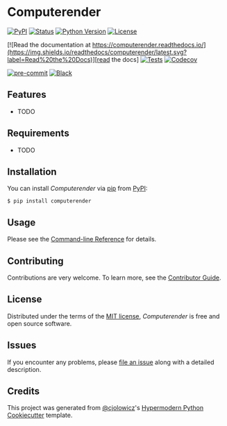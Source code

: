 # Computerender

[![PyPI](https://img.shields.io/pypi/v/computerender.svg)][pypi status]
[![Status](https://img.shields.io/pypi/status/computerender.svg)][pypi status]
[![Python Version](https://img.shields.io/pypi/pyversions/computerender)][pypi status]
[![License](https://img.shields.io/pypi/l/computerender)][license]

[![Read the documentation at https://computerender.readthedocs.io/](https://img.shields.io/readthedocs/computerender/latest.svg?label=Read%20the%20Docs)][read the docs]
[![Tests](https://github.com/john-parton/computerender/workflows/Tests/badge.svg)][tests]
[![Codecov](https://codecov.io/gh/john-parton/computerender/branch/main/graph/badge.svg)][codecov]

[![pre-commit](https://img.shields.io/badge/pre--commit-enabled-brightgreen?logo=pre-commit&logoColor=white)][pre-commit]
[![Black](https://img.shields.io/badge/code%20style-black-000000.svg)][black]

[pypi status]: https://pypi.org/project/computerender/
[read the docs]: https://computerender.readthedocs.io/
[tests]: https://github.com/john-parton/computerender/actions?workflow=Tests
[codecov]: https://app.codecov.io/gh/john-parton/computerender
[pre-commit]: https://github.com/pre-commit/pre-commit
[black]: https://github.com/psf/black

## Features

- TODO

## Requirements

- TODO

## Installation

You can install _Computerender_ via [pip] from [PyPI]:

```console
$ pip install computerender
```

## Usage

Please see the [Command-line Reference] for details.

## Contributing

Contributions are very welcome.
To learn more, see the [Contributor Guide].

## License

Distributed under the terms of the [MIT license][license],
_Computerender_ is free and open source software.

## Issues

If you encounter any problems,
please [file an issue] along with a detailed description.

## Credits

This project was generated from [@cjolowicz]'s [Hypermodern Python Cookiecutter] template.

[@cjolowicz]: https://github.com/cjolowicz
[pypi]: https://pypi.org/
[hypermodern python cookiecutter]: https://github.com/cjolowicz/cookiecutter-hypermodern-python
[file an issue]: https://github.com/john-parton/computerender/issues
[pip]: https://pip.pypa.io/

<!-- github-only -->

[license]: https://github.com/john-parton/computerender/blob/main/LICENSE
[contributor guide]: https://github.com/john-parton/computerender/blob/main/CONTRIBUTING.md
[command-line reference]: https://computerender.readthedocs.io/en/latest/usage.html
